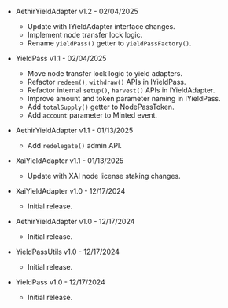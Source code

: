 * AethirYieldAdapter v1.2 - 02/04/2025
    * Update with IYieldAdapter interface changes.
    * Implement node transfer lock logic.
    * Rename `yieldPass()` getter to `yieldPassFactory()`.

* YieldPass v1.1 - 02/04/2025
    * Move node transfer lock logic to yield adapters.
    * Refactor `redeem()`, `withdraw()` APIs in IYieldPass.
    * Refactor internal `setup()`, `harvest()` APIs in IYieldAdapter.
    * Improve amount and token parameter naming in IYieldPass.
    * Add `totalSupply()` getter to NodePassToken.
    * Add `account` parameter to Minted event.

* AethirYieldAdapter v1.1 - 01/13/2025
    * Add `redelegate()` admin API.

* XaiYieldAdapter v1.1 - 01/13/2025
    * Update with XAI node license staking changes.

* XaiYieldAdapter v1.0 - 12/17/2024
    * Initial release.

* AethirYieldAdapter v1.0 - 12/17/2024
    * Initial release.

* YieldPassUtils v1.0 - 12/17/2024
    * Initial release.

* YieldPass v1.0 - 12/17/2024
    * Initial release.
